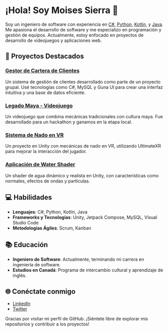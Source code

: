 # ¡Hola! Soy Moises Sierra 👋

Soy un ingeniero de software con experiencia en [C#](https://es.wikipedia.org/wiki/C%23), [Python](https://www.python.org/), [Kotlin](https://kotlinlang.org/), y [Java](https://www.java.com/es/). Me apasiona el desarrollo de software y me especializo en programación y gestión de equipos. Actualmente, estoy enfocado en proyectos de desarrollo de videojuegos y aplicaciones web.

## 🚀 Proyectos Destacados

### [Gestor de Cartera de Clientes](https://github.com/tuusuario/gestor-cartera-clientes)
Un sistema de gestión de clientes desarrollado como parte de un proyecto grupal. Usé tecnologías como C#, MySQL y Guna UI para crear una interfaz intuitiva y una base de datos eficiente.

### [Legado Maya - Videojuego](https://github.com/tuusuario/legado-maya)
Un videojuego que combina mecánicas tradicionales con cultura maya. Fue desarrollado para un hackathon y ganamos en la etapa local.

### [Sistema de Nado en VR](https://github.com/tuusuario/sistema-nado-vr)
Un proyecto en Unity con mecánicas de nado en VR, utilizando UltimateXR para mejorar la interacción del jugador.

### [Aplicación de Water Shader](https://github.com/tuusuario/water-shader)
Un shader de agua dinámico y realista en Unity, con características como normales, efectos de ondas y partículas.

## 💻 Habilidades

- **Lenguajes**: C#, Python, Kotlin, Java
- **Frameworks y Tecnologías**: Unity, Jetpack Compose, MySQL, Visual Studio Code
- **Metodologías Ágiles**: Scrum, Kanban

## 📚 Educación

- **Ingeniero de Software**: Actualmente, terminando mi carrera en ingeniería de software.
- **Estudios en Canadá**: Programa de intercambio cultural y aprendizaje de inglés.

## 🌐 Conéctate conmigo

- [LinkedIn](https://www.linkedin.com/in/moises-sierra)
- [Twitter](https://twitter.com/tuusuario)

Gracias por visitar mi perfil de GitHub. ¡Siéntete libre de explorar mis repositorios y contribuir a los proyectos!

